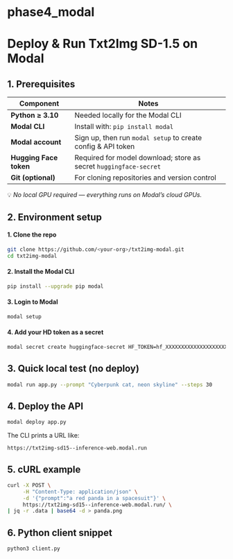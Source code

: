 # phase4_modal
# Deploy & Run Txt2Img SD-1.5 on Modal

## 1. Prerequisites

| Component                 | Notes                                                                 |
|--------------------------|-----------------------------------------------------------------------|
| **Python ≥ 3.10**        | Needed locally for the Modal CLI                                      |
| **Modal CLI**            | Install with: `pip install modal`                                     |
| **Modal account**        | Sign up, then run `modal setup` to create config & API token          |
| **Hugging Face token**   | Required for model download; store as secret `huggingface-secret`     |
| **Git (optional)**       | For cloning repositories and version control                          |

💡 *No local GPU required — everything runs on Modal’s cloud GPUs.*

## 2. Environment setup

#### 1. Clone the repo
```bash
git clone https://github.com/<your-org>/txt2img-modal.git
cd txt2img-modal
```
#### 2. Install the Modal CLI 
```bash
pip install --upgrade pip modal
```
#### 3. Login to Modal
```bash
modal setup
```
#### 4. Add your HD token as a secret
```bash
modal secret create huggingface-secret HF_TOKEN=hf_XXXXXXXXXXXXXXXXXXXXXXXXXXXX
```

## 3. Quick local test (no deploy)
```bash
modal run app.py --prompt "Cyberpunk cat, neon skyline" --steps 30
```

## 4. Deploy the API
```bash
modal deploy app.py
```
The CLI prints a URL like:
```
https://txt2img-sd15--inference-web.modal.run
```

## 5. cURL example
```bash
curl -X POST \
     -H "Content-Type: application/json" \
     -d '{"prompt":"a red panda in a spacesuit"}' \
     https://txt2img-sd15--inference-web.modal.run/ \
| jq -r .data | base64 -d > panda.png
```

## 6. Python client snippet
```python3
python3 client.py
```
